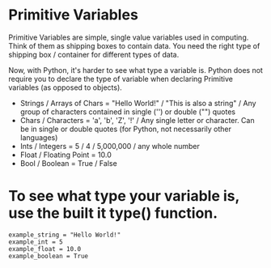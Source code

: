 # Primitive Variables
   
   Primitive Variables are simple, single value variables used in computing. Think of them as shipping boxes to contain data. You need the right type of shipping
   box / container for different types of data. 
    
    
   Now, with Python, it's harder to see what type a variable is. Python does not require you to declare the type of variable when declaring Primitive variables 
   (as opposed to objects). 
   
  
   <ul>
   <li>Strings / Arrays of Chars = "Hello World!" / "This is also a string" / Any group of characters contained in single ('') or double ("") quotes</li>
   <li>Chars / Characters = 'a', 'b', 'Z', '!' / Any single letter or character. Can be in single or double quotes (for Python, not necessarily other languages)
   <li>Ints / Integers = 5 / 4 / 5,000,000 / any whole number</li>
   <li>Float / Floating Point = 10.0</li>
   <li>Bool / Boolean = True / False</li>
   </ul>
  
# To see what type your variable is, use the built it type() function.

    example_string = "Hello World!"
    example_int = 5
    example_float = 10.0
    example_boolean = True
  
